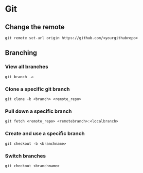 
# Git

## Change the remote

```git remote set-url origin https://github.com/<yourgithubrepo>```


## Branching

### View all branches
``` git branch -a ```

### Clone a specific git branch

```git clone -b <branch> <remote_repo>```

### Pull down a specific branch

```git fetch <remote_repo> <remotebranch>:<localbranch>```

### Create and use a specific branch

``` git checkout -b <branchname> ```

### Switch branches

``` git checkout <branchname> ```